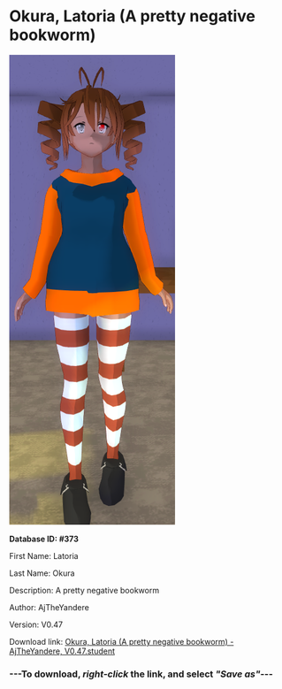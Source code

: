 # Okura, Latoria (A pretty negative bookworm)

<img src="https://raw.githubusercontent.com/Arbiter1223/Daigaku-Gurashi-Custom-Students/master/Students/Files/Okura%2C%20Latoria%20(A%20pretty%20negative%20bookworm).png" title="Okura, Latoria (A pretty negative bookworm) - AjTheYandere, V0.47">

**Database ID: #373**

First Name: Latoria

Last Name: Okura

Description: A pretty negative bookworm

Author: AjTheYandere

Version: V0.47

Download link: <a href="https://raw.githubusercontent.com/Arbiter1223/Daigaku-Gurashi-Custom-Students/master/Students/Files/Okura%2C%20Latoria%20(A%20pretty%20negative%20bookworm)%20-%20AjTheYandere%2C%20V0.47.student">Okura, Latoria (A pretty negative bookworm) - AjTheYandere, V0.47.student</a>

### ---**To download, _right-click_ the link, and select _"Save as"_**---
